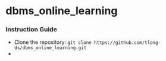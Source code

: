 # dbms_online_learning

### Instruction Guide
- Clone the repository: `git clone https://github.com/tlong-ds/dbms_online_learning.git`
- 
